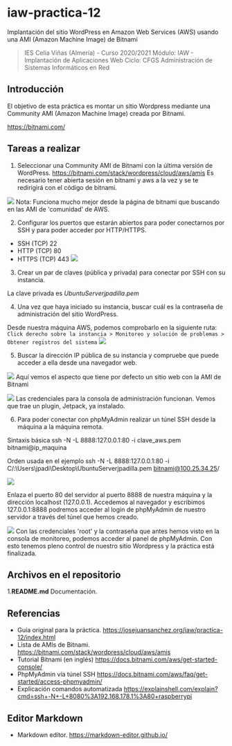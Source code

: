 # iaw-practica-12
Implantación del sitio WordPress en Amazon Web Services (AWS) usando una AMI (Amazon Machine Image) de Bitnami

> IES Celia Viñas (Almería) - Curso 2020/2021
Módulo: IAW - Implantación de Aplicaciones Web
Ciclo: CFGS Administración de Sistemas Informáticos en Red

**Introducción**
------------
El objetivo de esta práctica es montar un sitio Wordpress mediante una Community AMI (Amazon Machine Image) creada por Bitnami.

https://bitnami.com/

**Tareas a realizar**
------------
1. Seleccionar una Community AMI de Bitnami con la última versión de WordPress. https://bitnami.com/stack/wordpress/cloud/aws/amis
Es necesario tener abierta sesión en bitnami y aws a la vez y se te redirigirá con el código de bitnami.

![](https://i.imgur.com/MyUr7K0.png)
Nota: Funciona mucho mejor desde la página de bitnami que buscando en las AMI de 'comunidad' de AWS.

2. Configurar los puertos que estarán abiertos para poder conectarnos por SSH y para poder acceder por HTTP/HTTPS.

- SSH (TCP) 22
- HTTP (TCP) 80
- HTTPS (TCP) 443
![](https://i.imgur.com/qHfsY0y.png)

3. Crear un par de claves (pública y privada) para conectar por SSH con su instancia.

La clave privada es *UbuntuServerjpadilla.pem*

4. Una vez que haya iniciado su instancia, buscar cuál es la contraseña de administración del sitio WordPress.

Desde nuestra máquina AWS, podemos comprobarlo en la siguiente ruta:
`Click derecho sobre la instancia > Monitoreo y solución de problemas > Obtener registros del sistema`
![](https://i.imgur.com/McKKozU.png)

5. Buscar la dirección IP pública de su instancia y compruebe que puede acceder a ella desde una navegador web.

![](https://i.imgur.com/rWAJMIH.png)
Aquí vemos el aspecto que tiene por defecto un sitio web con la AMI de Bitnami

![](https://i.imgur.com/GwbaDE4.png)
Las credenciales para la consola de administración funcionan. Vemos que trae un plugin, Jetpack, ya instalado.

6. Para poder conectar con phpMyAdmin realizar un túnel SSH desde la máquina a la máquina remota.

Sintaxis básica
ssh -N -L 8888:127.0.0.1:80 -i clave_aws.pem bitnami@ip_maquina

Orden usada en el ejemplo
ssh -N -L 8888:127.0.0.1:80 -i C/:\Users\jpadi\Desktop\UbuntuServerjpadilla.pem bitnami@100.25.34.25/

![](https://i.imgur.com/GOfoYPe.png)

Enlaza el puerto 80 del servidor al puerto 8888 de nuestra máquina y la dirección localhost (127.0.0.1). Accedemos al navegador y escribimos 127.0.0.1:8888 podremos acceder al login de phpMyAdmin de nuestro servidor a través del túnel que hemos creado.

![](https://i.imgur.com/JISVO4K.png)
Con las credenciales 'root' y la contraseña que antes hemos visto en la consola de monitoreo, podemos acceder al panel de phpMyAdmin. Con esto tenemos pleno control de nuestro sitio Wordpress y la práctica está finalizada.


**Archivos en el repositorio**
------------
1.**README.md** Documentación.

**Referencias**
------------
- Guía original para la práctica.
https://josejuansanchez.org/iaw/practica-12/index.html
- Lista de AMIs de Bitnami.
https://bitnami.com/stack/wordpress/cloud/aws/amis
- Tutorial Bitnami (en inglés)
https://docs.bitnami.com/aws/get-started-console/
- PhpMyAdmin vía túnel SSH
https://docs.bitnami.com/aws/faq/get-started/access-phpmyadmin/
- Explicación comandos automatizada
https://explainshell.com/explain?cmd=ssh+-N+-L+8080%3A192.168.178.1%3A80+raspberrypi


**Editor Markdown**
------------
- Markdown editor.
https://markdown-editor.github.io/

